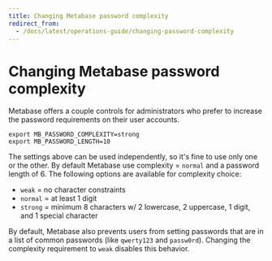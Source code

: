 ```yaml
---
title: Changing Metabase password complexity
redirect_from:
  - /docs/latest/operations-guide/changing-password-complexity
---
```


# Changing Metabase password complexity

Metabase offers a couple controls for administrators who prefer to increase the password requirements on their user accounts.

    export MB_PASSWORD_COMPLEXITY=strong
    export MB_PASSWORD_LENGTH=10

The settings above can be used independently, so it's fine to use only one or the other.  By default Metabase use complexity = `normal` and a password length of 6.  The following options are available for complexity choice:

* `weak` = no character constraints
* `normal` = at least 1 digit
* `strong` = minimum 8 characters w/ 2 lowercase, 2 uppercase, 1 digit, and 1 special character

By default, Metabase also prevents users from setting passwords that are in a list of common passwords (like `qwerty123` and
`passw0rd`). Changing the complexity requirement to `weak` disables this behavior.